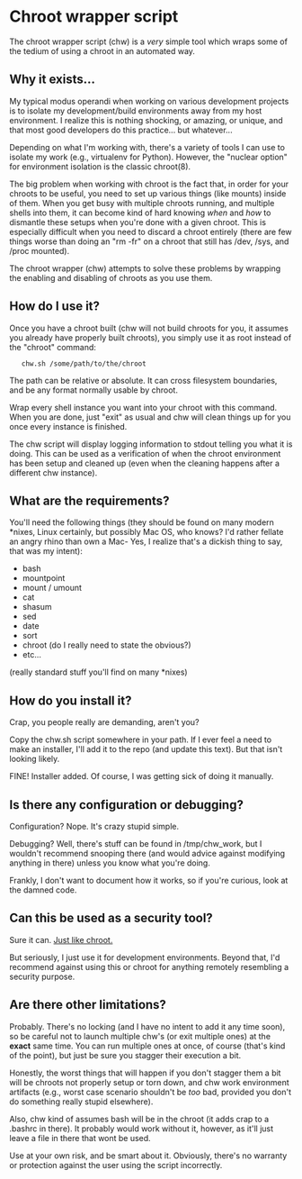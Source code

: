 Chroot wrapper script
=====================

The chroot wrapper script (chw) is a *very* simple tool which wraps some of the
tedium of using a chroot in an automated way.

Why it exists...
----------------

My typical modus operandi when working on various development projects is to
isolate my development/build environments away from my host environment. I
realize this is nothing shocking, or amazing, or unique, and that most good
developers do this practice... but whatever...

Depending on what I'm working with, there's a variety of tools I can use to
isolate my work (e.g., virtualenv for Python). However, the "nuclear option"
for environment isolation is the classic chroot(8).

The big problem when working with chroot is the fact that, in order for your
chroots to be useful, you need to set up various things (like mounts) inside
of them. When you get busy with multiple chroots running, and multiple shells
into them, it can become kind of hard knowing *when* and *how* to dismantle
these setups when you're done with a given chroot. This is especially difficult
when you need to discard a chroot entirely (there are few things worse than
doing an "rm -fr" on a chroot that still has /dev, /sys, and /proc mounted).

The chroot wrapper (chw) attempts to solve these problems by wrapping the
enabling and disabling of chroots as you use them.

How do I use it?
----------------

Once you have a chroot built (chw will not build chroots for you, it assumes
you already have properly built chroots), you simply use it as root instead of
the "chroot" command:

       chw.sh /some/path/to/the/chroot

The path can be relative or absolute. It can cross filesystem boundaries, and
be any format normally usable by chroot.

Wrap every shell instance you want into your chroot with this command. When you
are done, just "exit" as usual and chw will clean things up for you once every
instance is finished.

The chw script will display logging information to stdout telling you what it
is doing. This can be used as a verification of when the chroot environment
has been setup and cleaned up (even when the cleaning happens after a
different chw instance).

What are the requirements?
--------------------------

You'll need the following things (they should be found on many modern *nixes,
Linux certainly, but possibly Mac OS, who knows? I'd rather fellate an angry
rhino than own a Mac- Yes, I realize that's a dickish thing to say, that was
my intent):

* bash
* mountpoint
* mount / umount
* cat
* shasum
* sed
* date
* sort
* chroot (do I really need to state the obvious?)
* etc...

(really standard stuff you'll find on many *nixes)

How do you install it?
----------------------

Crap, you people really are demanding, aren't you?

Copy the chw.sh script somewhere in your path. If I ever feel a need to make
an installer, I'll add it to the repo (and update this text). But that isn't
looking likely.

FINE! Installer added. Of course, I was getting sick of doing it manually.

Is there any configuration or debugging?
----------------------------------------

Configuration? Nope. It's crazy stupid simple.

Debugging? Well, there's stuff can be found in /tmp/chw_work, but I wouldn't
recommend snooping there (and would advice against modifying anything in there)
unless you know what you're doing.

Frankly, I don't want to document how it works, so if you're curious, look at
the damned code.

Can this be used as a security tool?
------------------------------------

Sure it can. [Just like chroot.](https://lkml.org/lkml/2007/9/26/87)

But seriously, I just use it for development environments. Beyond that, I'd
recommend against using this or chroot for anything remotely resembling a
security purpose.

Are there other limitations?
----------------------------

Probably. There's no locking (and I have no intent to add it any time soon),
so be careful not to launch multiple chw's (or exit multiple ones) at the
**exact** same time. You can run multiple ones at once, of course (that's kind
of the point), but just be sure you stagger their execution a bit.

Honestly, the worst things that will happen if you don't stagger them a bit
will be chroots not properly setup or torn down, and chw work environment
artifacts (e.g., worst case scenario shouldn't be *too* bad, provided you don't
do something really stupid elsewhere).

Also, chw kind of assumes bash will be in the chroot (it adds crap to a
.bashrc in there). It probably would work without it, however, as it'll just
leave a file in there that wont be used.

Use at your own risk, and be smart about it. Obviously, there's no warranty or
protection against the user using the script incorrectly.
